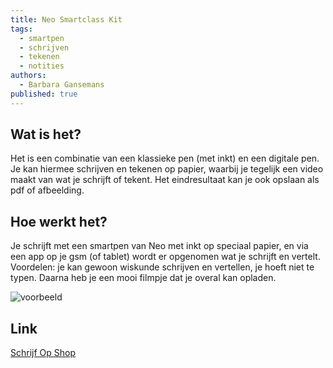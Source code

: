 ```yaml
---
title: Neo Smartclass Kit
tags:
  - smartpen
  - schrijven
  - tekenen
  - notities
authors:
  - Barbara Gansemans
published: true
---
```


## Wat is het?

Het is een combinatie van een klassieke pen (met inkt) en een digitale pen. Je kan hiermee schrijven en tekenen op papier, waarbij je tegelijk een video maakt van wat je schrijft of tekent. Het eindresultaat kan je ook opslaan als pdf of afbeelding.

## Hoe werkt het?

Je schrijft met een smartpen van Neo met inkt op speciaal papier, en via een app op je gsm (of tablet) wordt er opgenomen wat je schrijft en vertelt. Voordelen: je kan gewoon wiskunde schrijven en vertellen, je hoeft niet te typen. Daarna heb je een mooi filmpje dat je overal kan opladen.

![voorbeeld](https://www.schrijfopshop.nl/2015/media/wysiwyg/NeoLab/SmartClassKit/Smart_Class_Kit.jpg)

## Link

[Schrijf Op Shop](https://www.schrijfopshop.nl/digitalepen/smart-class-kit.html)
